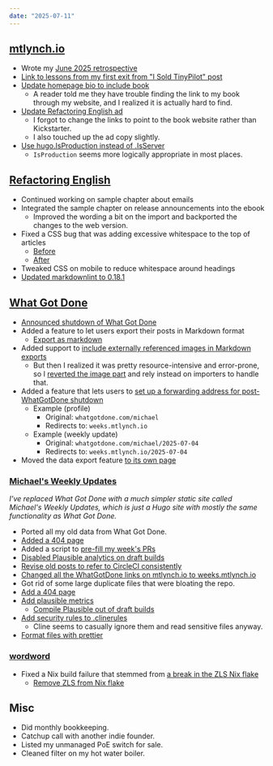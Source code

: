 ```yaml
---
date: "2025-07-11"
---
```


## [mtlynch.io](https://mtlynch.io)

- Wrote my [June 2025 retrospective](https://mtlynch.io/retrospectives/2025/07/)
- [Link to lessons from my first exit from "I Sold TinyPilot" post](https://github.com/mtlynch/mtlynch.io/pull/1512)
- [Update homepage bio to include book](https://github.com/mtlynch/mtlynch.io/pull/1516)
  - A reader told me they have trouble finding the link to my book through my website, and I realized it is actually hard to find.
- [Update Refactoring English ad](https://github.com/mtlynch/mtlynch.io/pull/1515)
  - I forgot to change the links to point to the book website rather than Kickstarter.
  - I also touched up the ad copy slightly.
- [Use hugo.IsProduction instead of .IsServer](https://github.com/mtlynch/mtlynch.io/pull/1509)
  - `IsProduction` seems more logically appropriate in most places.

## [Refactoring English](https://refactoringenglish.com)

- Continued working on sample chapter about emails
- Integrated the sample chapter on release announcements into the ebook
  - Improved the wording a bit on the import and backported the changes to the web version.
- Fixed a CSS bug that was adding excessive whitespace to the top of articles
  - [Before](releases-before.webp)
  - [After](releases-after.webp)
- Tweaked CSS on mobile to reduce whitespace around headings
- [Updated markdownlint to 0.18.1](https://github.com/mtlynch/refactoring-english-landing/pull/190)

## [What Got Done](https://github.com/mtlynch/whatgotdone)

- [Announced shutdown of What Got Done](https://github.com/mtlynch/whatgotdone/pull/966)
- Added a feature to let users export their posts in Markdown format
  - [Export as markdown](https://github.com/mtlynch/whatgotdone/pull/963)
- Added support to [include externally referenced images in Markdown exports](https://github.com/mtlynch/whatgotdone/pull/964)
  - But then I realized it was pretty resource-intensive and error-prone, so I [reverted the image part](https://github.com/mtlynch/whatgotdone/pull/965) and rely instead on importers to handle that.
- Added a feature that lets users to [set up a forwarding address for post-WhatGotDone shutdown](https://github.com/mtlynch/whatgotdone/pull/970)
  - Example (profile)
    - Original: `whatgotdone.com/michael`
    - Redirects to: `weeks.mtlynch.io`
  - Example (weekly update)
    - Original: `whatgotdone.com/michael/2025-07-04`
    - Redirects to: `weeks.mtlynch.io/2025-07-04`
- Moved the data export feature [to its own page](https://github.com/mtlynch/whatgotdone/pull/968)

### [Michael's Weekly Updates](https://weeks.mtlynch.io)

_I've replaced What Got Done with a much simpler static site called Michael's Weekly Updates, which is just a Hugo site with mostly the same functionality as What Got Done._

- Ported all my old data from What Got Done.
- [Added a 404 page](https://github.com/mtlynch/weeks.mtlynch.io/pull/11)
- Added a script to [pre-fill my week's PRs](https://github.com/mtlynch/weeks.mtlynch.io/pull/6)
- [Disabled Plausible analytics on draft builds](https://github.com/mtlynch/weeks.mtlynch.io/pull/8)
- [Revise old posts to refer to CircleCI consistently](https://github.com/mtlynch/weeks.mtlynch.io/pull/9)
- [Changed all the WhatGotDone links on mtlynch.io to weeks.mtlynch.io](https://github.com/mtlynch/mtlynch.io/pull/1513)
- Got rid of some large duplicate files that were bloating the repo.
- [Add a 404 page](https://github.com/mtlynch/weeks.mtlynch.io/pull/11)
- [Add plausible metrics](https://github.com/mtlynch/weeks.mtlynch.io/pull/7)
  - [Compile Plausible out of draft builds](https://github.com/mtlynch/weeks.mtlynch.io/pull/8)
- [Add security rules to .clinerules](https://github.com/mtlynch/weeks.mtlynch.io/pull/14)
  - Cline seems to casually ignore them and read sensitive files anyway.
- [Format files with prettier](https://github.com/mtlynch/weeks.mtlynch.io/pull/1)

### [wordword](https://codeberg.org/mtlynch/wordword)

- Fixed a Nix build failure that stemmed from [a break in the ZLS Nix flake](https://github.com/zigtools/zls/issues/2255)
  - [Remove ZLS from Nix flake](https://codeberg.org/mtlynch/wordword/pulls/38)

## Misc

- Did monthly bookkeeping.
- Catchup call with another indie founder.
- Listed my unmanaged PoE switch for sale.
- Cleaned filter on my hot water boiler.
